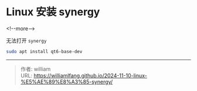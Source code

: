 # Linux 安装 synergy




&lt;!--more--&gt;

无法打开 `synergy`
```bash
sudo apt install qt6-base-dev
```


---

> 作者: william  
> URL: https://williamlfang.github.io/2024-11-10-linux-%E5%AE%89%E8%A3%85-synergy/  

